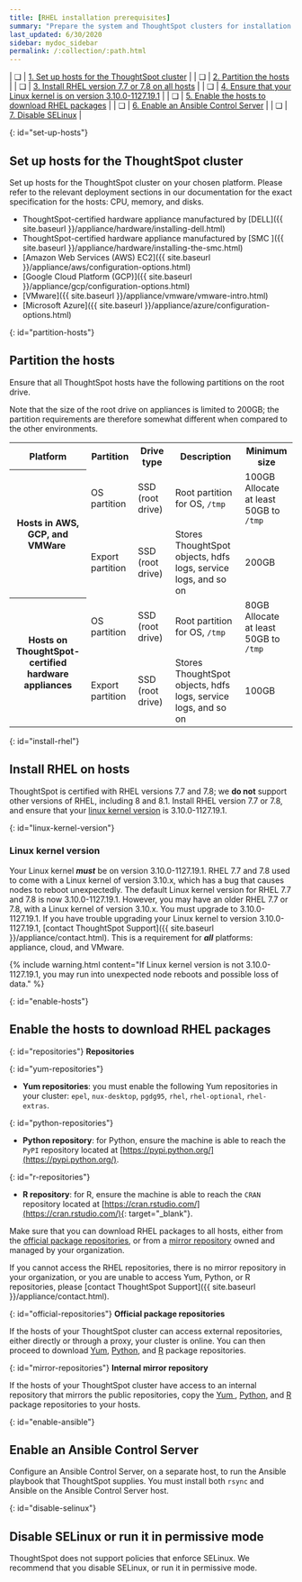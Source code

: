 ```yaml
---
title: [RHEL installation prerequisites]
summary: "Prepare the system and ThoughtSpot clusters for installation."
last_updated: 6/30/2020
sidebar: mydoc_sidebar
permalink: /:collection/:path.html
---
```

| &#10063; | [1. Set up hosts for the ThoughtSpot cluster](#set-up-hosts) |
| &#10063; | [2. Partition the hosts](#partition-hosts) |
| &#10063; | [3. Install RHEL version 7.7 or 7.8 on all hosts](#install-rhel) |
| &#10063; | [4. Ensure that your Linux kernel is on version 3.10.0-1127.19.1](#linux-kernel-version) |
| &#10063; | [5. Enable the hosts to download RHEL packages](#enable-hosts) |
| &#10063; | [6. Enable an Ansible Control Server](#enable-ansible) |
| &#10063; | [7. Disable SELinux](#disable-selinux) |

{: id="set-up-hosts"}
## Set up hosts for the ThoughtSpot cluster

Set up hosts for the ThoughtSpot cluster on your chosen platform. Please refer to the relevant deployment sections in our documentation for the exact specification for the hosts: CPU, memory, and disks.

- ThoughtSpot-certified hardware appliance manufactured by [DELL]({{ site.baseurl }}/appliance/hardware/installing-dell.html)
- ThoughtSpot-certified hardware appliance manufactured by [SMC ]({{ site.baseurl }}/appliance/hardware/installing-the-smc.html)
- [Amazon Web Services (AWS) EC2]({{ site.baseurl }}/appliance/aws/configuration-options.html)
- [Google Cloud Platform (GCP)]({{ site.baseurl }}/appliance/gcp/configuration-options.html)
- [VMware]({{ site.baseurl }}/appliance/vmware/vmware-intro.html)
- [Microsoft Azure]({{ site.baseurl }}/appliance/azure/configuration-options.html)

{: id="partition-hosts"}
## Partition the hosts

Ensure that all ThoughtSpot hosts have the following partitions on the root drive.

Note that the size of the root drive on appliances is limited to 200GB; the partition requirements are therefore somewhat different when compared to the other environments.

<table>
<tbody>
<tr>
<th>Platform</th>
<th>Partition</th>
<th>Drive type</th>
<th>Description</th>
<th>Minimum size</th>
</tr>
<tr>
<th rowspan="2">Hosts in AWS, GCP, and VMWare&nbsp;</th>
<td>OS partition</td>
<td>SSD (root drive)</td>
<td>Root partition for OS, <code>/tmp</code></td>
<td>100GB<br />Allocate at least 50GB to <code>/tmp</code></td>
</tr>
<tr>
<td>Export partition</td>
<td>SSD (root drive)&nbsp;</td>
<td>Stores ThoughtSpot objects, hdfs logs, service logs, and so on</td>
<td>200GB</td>
</tr>
<tr>
<th rowspan="2">Hosts on ThoughtSpot-certified hardware appliances</th>
<td>OS partition</td>
<td>SSD (root drive)</td>
<td>Root partition for OS, <code>/tmp</code></td>
<td>80GB<br />Allocate at least 50GB to <code>/tmp</code></td>
</tr>
<tr>
<td>Export partition</td>
<td>SSD (root drive)&nbsp;</td>
<td>Stores ThoughtSpot objects, hdfs logs, service logs, and so on</td>
<td>100GB</td>
</tr>
</tbody>
</table>

{: id="install-rhel"}
## Install RHEL on hosts

ThoughtSpot is certified with RHEL versions 7.7 and 7.8; we **do not** support other versions of RHEL, including 8 and 8.1. Install RHEL version 7.7 or 7.8, and ensure that your [linux kernel version](#linux-kernel-version) is 3.10.0-1127.19.1.

{: id="linux-kernel-version"}
### Linux kernel version
Your Linux kernel ***must*** be on version 3.10.0-1127.19.1. RHEL 7.7 and 7.8 used to come with a Linux kernel of version 3.10.x, which has a bug that causes nodes to reboot unexpectedly. The default Linux kernel version for RHEL 7.7 and 7.8 is now 3.10.0-1127.19.1. However, you may have an older RHEL 7.7 or 7.8, with a Linux kernel of version 3.10.x. You must upgrade to 3.10.0-1127.19.1. If you have trouble upgrading your Linux kernel to version 3.10.0-1127.19.1, [contact ThoughtSpot Support]({{ site.baseurl }}/appliance/contact.html). This is a requirement for ***all*** platforms: appliance, cloud, and VMware.

{% include warning.html content="If Linux kernel version is not 3.10.0-1127.19.1, you may run into unexpected node reboots and possible loss of data." %}

{: id="enable-hosts"}
## Enable the hosts to download RHEL packages

{: id="repositories"}
**Repositories**

{: id="yum-repositories"}
- **Yum repositories**: you must enable the following Yum repositories in your cluster: `epel`, `nux-desktop`, `pgdg95`, `rhel`, `rhel-optional`, `rhel-extras`.

{: id="python-repositories"}
- **Python repository**: for Python, ensure the machine is able to reach the `PyPI` repository located at [https://pypi.python.org/](https://pypi.python.org/).

{: id="r-repositories"}
- **R repository**: for R, ensure the machine is able to reach the `CRAN` repository located at [https://cran.rstudio.com/](https://cran.rstudio.com/){: target="_blank"}.

Make sure that you can download RHEL packages to all hosts, either from the [official package repositories](#official-repositories), or from a [mirror repository](#mirror-repositories) owned and managed by your organization.

If you cannot access the RHEL repositories, there is no mirror repository in your organization, or you are unable to access Yum, Python, or R repositories, please [contact ThoughtSpot Support]({{ site.baseurl }}/appliance/contact.html).

{: id="official-repositories"}
**Official package repositories**

If the hosts of your ThoughtSpot cluster can access external repositories, either directly or through a proxy, your cluster is online. You can then proceed to download [Yum](#yum-repositories), [Python](#python-repositories), and [R](#r-repositories) package repositories.

{: id="mirror-repositories"}
**Internal mirror repository**

If the hosts of your ThoughtSpot cluster have access to an internal repository that mirrors the public repositories, copy the [Yum
](#yum-repositories), [Python](#python-repositories), and [R](#r-repositories) package repositories to your hosts.

{: id="enable-ansible"}
## Enable an Ansible Control Server

Configure an Ansible Control Server, on a separate host, to run the Ansible playbook that ThoughtSpot supplies. You must install both `rsync` and Ansible on the Ansible Control Server host.

{: id="disable-selinux"}
## Disable SELinux or run it in permissive mode
ThoughtSpot does not support policies that enforce SELinux. We recommend that you disable SELinux, or run it in permissive mode.

